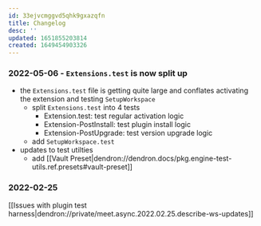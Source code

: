 ```yaml
---
id: 33ejvcmggvd5qhk9gxazqfn
title: Changelog
desc: ''
updated: 1651855203814
created: 1649454903326
---
```



### 2022-05-06 -  `Extensions.test` is now split up
- the `Extensions.test` file is getting quite large and conflates activating the extension and testing `SetupWorkspace`
    - split `Extensions.test` into 4 tests
        - Extension.test: test regular activation logic
        - Extension-PostInstall: test plugin install logic
        - Extension-PostUpgrade: test version upgrade logic
    - add `SetupWorkspace.test`
- updates to test utilties
    - add [[Vault Preset|dendron://dendron.docs/pkg.engine-test-utils.ref.presets#vault-preset]]


### 2022-02-25

[[Issues with plugin test harness|dendron://private/meet.async.2022.02.25.describe-ws-updates]]